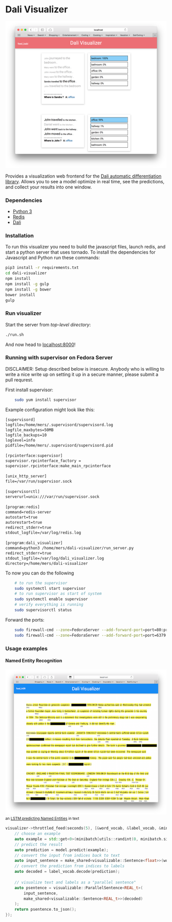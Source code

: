 Dali Visualizer
===============

![Babi visual](readme_images/dali_visualizer_babi.alpha.png)

Provides a visualization web frontend for the [Dali automatic differentiation library](http://github.com/dali-ml/Dali). Allows you to see a model optimize in real time, see the predictions, and collect your results into one window.

### Dependencies

* [Python 3](https://www.python.org/download/releases/3.0/)
* [Redis](http://redis.io)
* [Dali](http://github.com/dali-ml/Dali)

### Installation

To run this visualizer you need to build the javascript files,
launch redis, and start a python server that uses tornado.
To install the dependencies for Javascript and Python run
these commands:

```bash
pip3 install -r requirements.txt
cd dali-visualizer
npm install
npm install -g gulp
npm install -g bower
bower install
gulp
```

### Run visualizer

Start the server from *top-level directory*:

```bash
./run.sh
```

And now head to [localhost:8000](http://localhost:8000)!

### Running with supervisor on Fedora Server

DISCLAIMER: Setup described below is insecure. Anybody
who is willing to write a nice write up on setting
it up in a secure manner, please submit a pull requrest.

First install supervisor:

```bash
    sudo yum install supervisor
```

Example configuration might look like this:

```
[supervisord]
logfile=/home/mers/.supervisord/supervisord.log
logfile_maxbytes=50MB
logfile_backups=10
loglevel=info
pidfile=/home/mers/.supervisord/supervisord.pid

[rpcinterface:supervisor]
supervisor.rpcinterface_factory = supervisor.rpcinterface:make_main_rpcinterface

[unix_http_server]
file=/var/run/supervisor.sock

[supervisorctl]
serverurl=unix:///var/run/supervisor.sock

[program:redis]
command=redis-server
autostart=true
autorestart=true
redirect_stderr=true
stdout_logfile=/var/log/redis.log

[program:dali_visualizer]
command=python3 /home/mers/dali-visualizer/run_server.py
redirect_stderr=true
stdout_logfile=/var/log/dali_visualizer.log
directory=/home/mers/dali-visualizer
```

To now you can do the following

```bash
    # to run the supervisor
    sudo systemctl start supervisor
    # to run supervisor as start of system
    sudo systemctl enable supervisor
    # verify everything is running
    sudo supervisorctl status
```

Forward the ports:
```bash
    sudo firewall-cmd --zone=FedoraServer --add-forward-port=port=80:proto=tcp:toport=8000
    sudo firewall-cmd --zone=FedoraServer --add-forward-port=port=6379:proto=tcp:toport=6379
```

### Usage examples

#### Named Entity Recognition

![NER visual](readme_images/dali_visualizer_ner.alpha.png)
<small>an [LSTM predicting Named Entities](https://github.com/dali-ml/dali-examples/blob/master/examples/sparse_ner.cpp) in text</small>

```cpp
visualizer->throttled_feed(seconds(5), [&word_vocab, &label_vocab, &minibatch, &model]() {
    // choose an example
    auto example = std::get<0>(minibatch[utils::randint(0, minibatch.size()-1)]);
    // predict the result
    auto prediction = model.predict(example);
    // convert the input from indices back to text
    auto input_sentence = make_shared<visualizable::Sentence<float>>(word_vocab.decode(example));
    // convert the prediction from indices to labels
    auto decoded = label_vocab.decode(prediction);

    // visualize text and labels as a "parallel sentence"
    auto psentence = visualizable::ParallelSentence<REAL_t>(
        input_sentence,
        make_shared<visualizable::Sentence<REAL_t>>(decoded)
    );
    return psentence.to_json();
});
```

